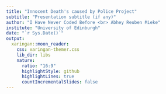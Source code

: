 ```yaml
---
title: "Innocent Death's caused by Police Project"
subtitle: "Presentation subtitle (if any)"
author: "I Have Never Coded Before <br> Abhey Reuben Mieke"
institute: "University of Edinburgh"
date: "`r Sys.Date()`"
output:
  xaringan::moon_reader:
    css: xaringan-themer.css
    lib_dir: libs
    nature:
      ratio: "16:9"
      highlightStyle: github
      highlightLines: true
      countIncrementalSlides: false
---
```

